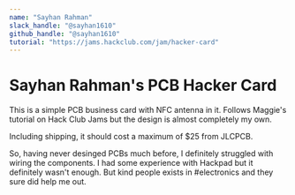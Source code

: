 ```yaml
---
name: "Sayhan Rahman"
slack_handle: "@sayhan1610"
github_handle: "@sayhan1610"
tutorial: "https://jams.hackclub.com/jam/hacker-card"
---
```


# Sayhan Rahman's PCB Hacker Card

This is a simple PCB business card with NFC antenna in it. Follows Maggie's tutorial on Hack Club Jams but the design is almost completely my own.

Including shipping, it should cost a maximum of $25 from JLCPCB.

So, having never desinged PCBs much before, I definitely struggled with wiring the components. I had some experience with Hackpad but it definitely wasn't enough. But kind people exists in #electronics and they sure did help me out.
